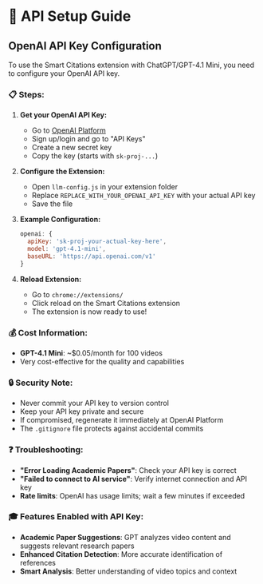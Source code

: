 # 🔑 API Setup Guide

## OpenAI API Key Configuration

To use the Smart Citations extension with ChatGPT/GPT-4.1 Mini, you need to configure your OpenAI API key.

### 📋 Steps:

1. **Get your OpenAI API Key:**
   - Go to [OpenAI Platform](https://platform.openai.com)
   - Sign up/login and go to "API Keys"
   - Create a new secret key
   - Copy the key (starts with `sk-proj-...`)

2. **Configure the Extension:**
   - Open `llm-config.js` in your extension folder
   - Replace `REPLACE_WITH_YOUR_OPENAI_API_KEY` with your actual API key
   - Save the file

3. **Example Configuration:**
   ```javascript
   openai: {
     apiKey: 'sk-proj-your-actual-key-here',
     model: 'gpt-4.1-mini',
     baseURL: 'https://api.openai.com/v1'
   }
   ```

4. **Reload Extension:**
   - Go to `chrome://extensions/`
   - Click reload on the Smart Citations extension
   - The extension is now ready to use!

### 💰 Cost Information:
- **GPT-4.1 Mini**: ~$0.05/month for 100 videos
- Very cost-effective for the quality and capabilities

### 🔒 Security Note:
- Never commit your API key to version control
- Keep your API key private and secure
- If compromised, regenerate it immediately at OpenAI Platform
- The `.gitignore` file protects against accidental commits

### ❓ Troubleshooting:
- **"Error Loading Academic Papers"**: Check your API key is correct
- **"Failed to connect to AI service"**: Verify internet connection and API key
- **Rate limits**: OpenAI has usage limits; wait a few minutes if exceeded

### 🎓 Features Enabled with API Key:
- **Academic Paper Suggestions**: GPT analyzes video content and suggests relevant research papers
- **Enhanced Citation Detection**: More accurate identification of references
- **Smart Analysis**: Better understanding of video topics and context 